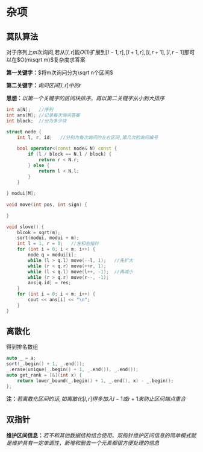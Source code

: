 # 杂项

## 莫队算法

对于序列上$m$次询问,若从$[l,r]$能$O(1)$扩展到$[l-1, r],[l+1,r],[l,r+1],[l,r-1]$那可以在$O(m\sqrt m)$复杂度求答案

**第一关键字：**$将m次询问分为\sqrt n个区间$

**第二关键字：**$询问区间[l,r]中的r$

**思想：**$以第一个关键字的区间块排序，再以第二关键字从小到大排序$

```cpp
int a[N];	//序列
int ans[M];	//记录每次询问答案
int block;	//分为多少块

struct node {
    int l, r, id;	//分别为每次询问的左右区间,第几次的询问编号
    
    bool operator<(const node& N) const {
        if (l / block == N.l / block) {
			return r < N.r;
        } else {
			return l < N.l;
        }
    }
    
} modui[M];
    
void move(int pos, int sign) {
    
}

void slove() {
    blcok = sqrt(m);
    sort(modui, modui + m);
    int l = 1, r = 0;	//左和右指针
    for (int i = 0; i < m; i++) {
        node q = modui[i];
        while (l > q.l) move(--l, 1);	//先扩大
        while (r < q.r) move(++r, 1);
        while (l < q.l) move(l++, -1);	//再减小
        while (r > q.r) move(r--, -1);
        ans[q.id] = res;
    }
    for (int i = 0; i < m; i++) {
		cout << ans[i] << "\n";
    }
}
```

## 离散化

得到排名数组

```cpp
auto _ = a;
sort(_.begin() + 1, _.end());
_.erase(unique(_.begin() + 1, _.end()), _.end());
auto get_rank = [&](int x) {
	return lower_bound(_.begin() + 1, _.end(), x) - _.begin();
};
```

**注：**$若离散化区间的话,如离散化[l,r]得多加入l-1或r+1来防止区间端点重合$

## 双指针

**维护区间信息：**$若不和其他数据结构结合使用，双指针维护区间信息的简单模式就是维护具有一定单调性，新增和删去一个元素都很方便处理的信息$
